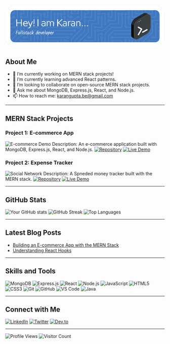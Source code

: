 ![Welcome Banner](github-header-image.png)

## About Me
- 🔭 I’m currently working on MERN stack projects!
- 🌱 I’m currently learning advanced React patterns.
- 👯 I’m looking to collaborate on open-source MERN stack projects.
- 💬 Ask me about MongoDB, Express.js, React, and Node.js.
- 📫 How to reach me: [karangupta.be@gmail.com](mailto:karangupta.be@gmail.com)

---

## MERN Stack Projects

### Project 1: E-commerce App
![E-commerce Demo](https://github.com/yourusername/ecommerce-app/raw/main/demo.gif)
Description: An e-commerce application built with MongoDB, Express.js, React, and Node.js.
[![Repository](https://img.shields.io/badge/Repo-ecommerce--app-green?style=flat-square&logo=github)](https://github.com/yourusername/ecommerce-app) [![Live Demo](https://img.shields.io/badge/Demo-Live-blue?style=flat-square&logo=vercel)](https://your-ecommerce-app.com)

### Project 2: Expense Tracker
![Social Network](https://github.com/yourusername/social-network/raw/main/demo.gif)
Description: A Spneded money tracker built with the MERN stack.
[![Repository](https://img.shields.io/badge/Repo-social--network-green?style=flat-square&logo=github)](https://github.com/yourusername/social-network) [![Live Demo](https://img.shields.io/badge/Demo-Live-blue?style=flat-square&logo=vercel)](https://your-social-network.com)

---

## GitHub Stats
![Your GitHub stats](https://github-readme-stats.vercel.app/api?username=yourusername&show_icons=true&theme=radical)
![GitHub Streak](https://github-readme-streak-stats.herokuapp.com/?user=yourusername&theme=radical)
![Top Languages](https://github-readme-stats.vercel.app/api/top-langs/?username=yourusername&layout=compact&theme=radical)

---

## Latest Blog Posts
- [Building an E-commerce App with the MERN Stack](https://example.com)
- [Understanding React Hooks](https://example.com)

---

## Skills and Tools

![MongoDB](https://img.shields.io/badge/-MongoDB-4EA94B?style=flat-square&logo=mongodb&logoColor=white)
![Express.js](https://img.shields.io/badge/-Express.js-000000?style=flat-square&logo=express&logoColor=white)
![React](https://img.shields.io/badge/-React-61DAFB?style=flat-square&logo=react&logoColor=black)
![Node.js](https://img.shields.io/badge/-Node.js-339933?style=flat-square&logo=node.js&logoColor=white)
![JavaScript](https://img.shields.io/badge/-JavaScript-F7DF1E?style=flat-square&logo=javascript&logoColor=black)
![HTML5](https://img.shields.io/badge/-HTML5-E34F26?style=flat-square&logo=html5&logoColor=white)
![CSS3](https://img.shields.io/badge/-CSS3-1572B6?style=flat-square&logo=css3&logoColor=white)
![Git](https://img.shields.io/badge/-Git-F05032?style=flat-square&logo=git&logoColor=white)
![GitHub](https://img.shields.io/badge/-GitHub-181717?style=flat-square&logo=github&logoColor=white)
![VS Code](https://img.shields.io/badge/-VS%20Code-007ACC?style=flat-square&logo=visual-studio-code&logoColor=white)
![Java](https://img.shields.io/badge/-Java-007396?style=flat-square&logo=java&logoColor=white)

---

## Connect with Me
[![LinkedIn](https://img.shields.io/badge/-LinkedIn-0077B5?style=flat-square&logo=linkedin&logoColor=white)](www.linkedin.com/in/karan-gupta-bb9b58216)
[![Twitter](https://img.shields.io/badge/-Twitter-1DA1F2?style=flat-square&logo=twitter&logoColor=white)](https://twitter.com/yourusernam)
[![Dev.to](https://img.shields.io/badge/-Dev.to-0A0A0A?style=flat-square&logo=dev.to&logoColor=white)](https://dev.to/karan_53)

---

![Profile Views](https://komarev.com/ghpvc/?username=yourusername&color=blue)
![Visitor Count](https://profile-counter.glitch.me/{yourusername}/count.svg)
